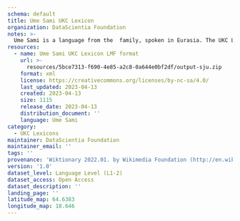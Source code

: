 ```yaml
---
schema: default
title: Ume Sami UKC Lexicon
organization: DataScientia Foundation
notes: >-
  Ume Sami is a language from the  family, spoken in Eurasia. The UKC Lexicon of Ume Sami is represented as a lexico-semantic network. It consists of words, word senses, synsets, as well as sense-level and synset-level relationships.
resources:
  - name: Ume Sami UKC Lexicon LMF format
    url: >-
      resources/5bce7313-f690-4e85-a2c8-0a644e0bf2df/output-sju.zip
    format: xml
    license: https://creativecommons.org/licenses/by-nc-sa/4.0/
    last_updated: 2023-04-13
    created: 2023-04-13
    size: 1115
    release_date: 2023-04-13
    distribution_document: ''
    language: Ume Sami
category:
  - UKC Lexicons
maintainer: DataScientia Foundation
maintainer_email: ''
tags: ''
provenance: 'Wiktionary 2022.01. by Wikimedia Foundation (http://en.wiktionary.org); Princeton WordNet 2.1 by Princeton University (https://wordnet.princeton.edu)'
version: '1.0'
dataset_level: Language Level (L1-2)
dataset_access: Open Access
dataset_description: ''
landing_page: ''
latitude_map: 64.6383
longitude_map: 18.646
---
```

